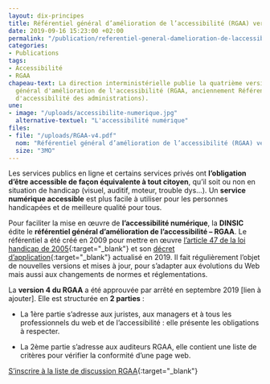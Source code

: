 ```yaml
---
layout: dix-principes
title: Référentiel général d’amélioration de l’accessibilité (RGAA) version 4
date: 2019-09-16 15:23:00 +02:00
permalink: "/publication/referentiel-general-damelioration-de-laccessibilite-rgaa-version-4/"
categories:
- Publications
tags:
- Accessibilité
- RGAA
chapeau-text: La direction interministérielle publie la quatrième version du référentiel
  général d'amélioration de l'accessibilité (RGAA, anciennement Référentiel général
  d'accessibilité des administrations).
une:
- image: "/uploads/accessibilite-numerique.jpg"
  alternative-textuel: "L'accessibilité numérique"
files:
- file: "/uploads/RGAA-v4.pdf"
  nom: "Référentiel général d’amélioration de l’accessibilité (RGAA) version 4"
  size: "3MO"
---
```


Les services publics en ligne et certains services privés ont **l’obligation d’être accessible de façon équivalente à tout citoyen**, qu’il soit ou non en situation de handicap (visuel, auditif, moteur, trouble dys…). Un **service numérique accessible** est plus facile à utiliser pour les personnes handicapées et de meilleure qualité pour tous. <br>

Pour faciliter la mise en œuvre de **l’accessibilité numérique**, la **DINSIC** édite le **référentiel général d’amélioration de l’accessibilité – RGAA**. Le référentiel a été créé en 2009 pour mettre en œuvre [l’article 47 de la loi handicap de 2005](https://www.legifrance.gouv.fr/affichTexteArticle.do?idArticle=LEGIARTI000037388867&cidTexte=LEGITEXT000006051257){:target="_blank"} et son [décret d’application](https://www.legifrance.gouv.fr/affichTexte.do?cidTexte=JORFTEXT000038811937){:target="_blank"} actualisé en 2019. Il fait régulièrement l’objet de nouvelles versions et mises à jour, pour s’adapter aux évolutions du Web mais aussi aux changements de normes et réglementations.

La **version 4 du RGAA** a été approuvée par arrêté en septembre 2019 [lien à ajouter]. Elle est structurée en **2 parties** :

* La 1ère partie s’adresse aux juristes, aux managers et à tous les professionnels du web et de l’accessibilité : elle présente les obligations à respecter.

* La 2ème partie s’adresse aux auditeurs RGAA, elle contient une liste de critères pour vérifier la conformité d’une page web.

[S’inscrire à la liste de discussion RGAA](https://framalistes.org/sympa/subscribe/rgaa){:target="_blank"}
